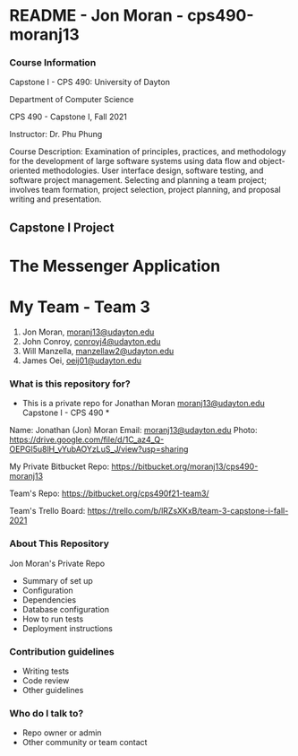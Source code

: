 # README - Jon Moran - cps490-moranj13 #

### Course Information ###

Capstone I - CPS 490: 
University of Dayton

Department of Computer Science

CPS 490 - Capstone I, Fall 2021

Instructor: Dr. Phu Phung

Course Description:
Examination of principles, practices, and methodology for the development of large software systems using data flow and object-oriented methodologies. 
User interface design, software testing, and software project management. Selecting and planning a team project; involves team formation, project selection, project planning, and proposal writing and presentation.

## Capstone I Project 

# The Messenger Application

# My Team - Team 3

1.  Jon Moran, moranj13@udayton.edu
2.  John Conroy, conroyj4@udayton.edu
3.  Will Manzella, manzellaw2@udayton.edu
4.  James Oei, oeij01@udayton.edu

### What is this repository for? ###

* This is a private repo for Jonathan Moran <moranj13@udayton.edu>  Capstone I - CPS 490 *

Name: Jonathan (Jon) Moran 
Email: moranj13@udayton.edu
Photo: https://drive.google.com/file/d/1C_az4_Q-OEPGl5u8lH_vYubAOYzLuS_J/view?usp=sharing

My Private Bitbucket Repo:
https://bitbucket.org/moranj13/cps490-moranj13

Team's Repo:
https://bitbucket.org/cps490f21-team3/

Team's Trello Board:
https://trello.com/b/lRZsXKxB/team-3-capstone-i-fall-2021


### About This Repository ###

Jon Moran's Private Repo
* Summary of set up
* Configuration
* Dependencies
* Database configuration
* How to run tests
* Deployment instructions

### Contribution guidelines ###

* Writing tests
* Code review
* Other guidelines

### Who do I talk to? ###

* Repo owner or admin
* Other community or team contact